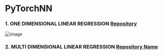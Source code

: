 # PyTorchNN
### 1. ONE DIMENSIONAL LINEAR REGRESSION [Repository](https://github.com/JaganFoundr/Linear-Regression)
![image](https://github.com/user-attachments/assets/5f187b9f-3c73-49e5-8bda-a2faf657b7ab)
### 2. MULTI DIMENSIONAL LINEAR REGRESSION [Repository Name](https://github.com/username/repo-name)
